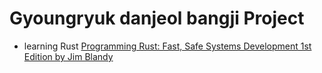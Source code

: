 # Gyoungryuk danjeol bangji Project

- learning Rust [Programming Rust: Fast, Safe Systems Development 1st Edition by Jim Blandy](https://www.amazon.com/Programming-Rust-Fast-Systems-Development/dp/1491927283)


